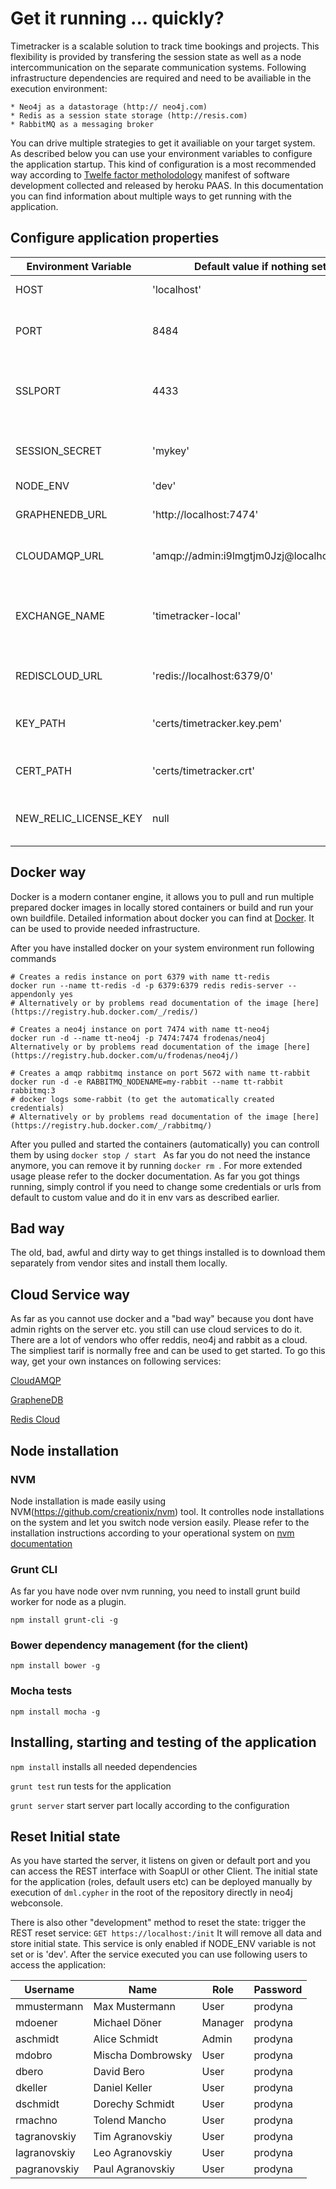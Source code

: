 # Get it running ... quickly?

Timetracker is a scalable solution to track time bookings and projects. This flexibility is provided by transfering the session state as well as a node intercommunication on the separate communication systems.
Following infrastructure dependencies are required and need to be availiable in the execution environment:

    * Neo4j as a datastorage (http:// neo4j.com)
    * Redis as a session state storage (http://resis.com)
    * RabbitMQ as a messaging broker

You can drive multiple strategies to get it availiable on your target system. As described below you can use your environment variables to configure the application startup.
This kind of configuration is a most recommended way according to [Twelfe factor metholodology](12factor.net) manifest of software development collected and released by heroku PAAS. 
In this documentation you can find information about multiple ways to get running with the application.


## Configure application properties

Environment Variable  | Default value if nothing set | Description
------------- | ------------- | -------------
HOST  | 'localhost' | host to bind to
PORT  | 8484 | Port for the http webserver to listen for
SSLPORT | 4433 | Port to be used by ssl connection or false if no ssl needed
SESSION_SECRET | 'mykey' | Secret string to encrypt cookies
NODE_ENV | 'dev' | Environment
GRAPHENEDB_URL| 'http://localhost:7474' | URL to the neo4j instance
CLOUDAMQP_URL| 'amqp://admin:i9lmgtjm0Jzj@localhost:5672' | URL to the amqp instance
EXCHANGE_NAME | 'timetracker-local' | Name of exchange to be used for event population in the cloud
REDISCLOUD_URL | 'redis://localhost:6379/0' | URL to the redis instance
KEY_PATH | 'certs/timetracker.key.pem' | Path to the key certificate key
CERT_PATH| 'certs/timetracker.crt' | Path to the certificate for ssl
NEW_RELIC_LICENSE_KEY | null | key to use for new relic application monitoring

## Docker way
Docker is a modern contaner engine, it allows you to pull and run multiple prepared docker images in locally stored containers or build and run your own buildfile.
Detailed information about docker you can find at [Docker](http://docker.io). It can be used to provide needed infrastructure.

After you have installed docker on your system environment run following commands
    
    # Creates a redis instance on port 6379 with name tt-redis
    docker run --name tt-redis -d -p 6379:6379 redis redis-server --appendonly yes
    # Alternatively or by problems read documentation of the image [here](https://registry.hub.docker.com/_/redis/)
    
    # Creates a neo4j instance on port 7474 with name tt-neo4j
    docker run -d --name tt-neo4j -p 7474:7474 frodenas/neo4j
    Alternatively or by problems read documentation of the image [here](https://registry.hub.docker.com/u/frodenas/neo4j/)
        
    # Creates a amqp rabbitmq instance on port 5672 with name tt-rabbit
    docker run -d -e RABBITMQ_NODENAME=my-rabbit --name tt-rabbit rabbitmq:3
    # docker logs some-rabbit (to get the automatically created credentials)
    # Alternatively or by problems read documentation of the image [here](https://registry.hub.docker.com/_/rabbitmq/)

After you pulled and started the containers (automatically) you can controll them by using <code>docker stop / start <container name></code>
As far you do not need the instance anymore, you can remove it by running <code>docker rm <container name></code>. For more extended usage please refer to the docker documentation.
As far you got things running, simply control if you need to change some credentials or urls from default to custom value and do it in env vars as described earlier.

## Bad way
The old, bad, awful and dirty way to get things installed is to download them separately from vendor sites and install them locally.

## Cloud Service way
As far as you cannot use docker and a "bad way" because you dont have admin rights on the server etc. you still can use cloud services to
do it. There are a lot of vendors who offer reddis, neo4j and rabbit as a cloud. The simpliest tarif is normally free and can be used to get started.
To go this way, get your own instances on following services:

[CloudAMQP](https://cloudamqp.com)

[GrapheneDB](https://graphinedb.com)

[Redis Cloud](https://rediscloud.....)

## Node installation

### NVM

Node installation is made easily using NVM(https://github.com/creationix/nvm) tool. It controlles node installations on the system and let you switch node version easily.
Please refer to the installation instructions according to your operational system on [nvm documentation](https://github.com/creationix/nvm)

### Grunt CLI

As far you have node over nvm running, you need to install grunt build worker for node as a plugin.

<code>npm install grunt-cli -g </code>

### Bower dependency management (for the client)

<code>npm install bower -g </code>

### Mocha tests

<code>npm install mocha -g </code>

## Installing, starting and testing of the application

<code>npm install</code> installs all needed dependencies

<code>grunt test</code> run tests for the application

<code>grunt server</code> start server part locally according to the configuration

## Reset Initial state

As you have started the server, it listens on given or default port and you can access the REST interface with SoapUI or other Client.
The initial state for the application (roles, default users etc) can be deployed manually by execution of <code>dml.cypher</code> in the root of the repository directly in neo4j webconsole.

There is also other "development" method to reset the state: trigger the REST reset service:
<code>GET https://localhost:<port>/init</code>
It will remove all data and store initial state. This service is only enabled if NODE_ENV variable is not set or is 'dev'.
After the service executed you can use following users to access the application:

Username | Name | Role | Password
-------------|-------------|-------------|-------------
mmustermann | Max Mustermann | User | prodyna
mdoener | Michael Döner | Manager | prodyna
aschmidt | Alice Schmidt | Admin | prodyna
mdobro | Mischa Dombrowsky | User | prodyna
dbero | David Bero | User | prodyna
dkeller | Daniel Keller| User | prodyna
dschmidt | Dorechy Schmidt | User | prodyna
rmachno | Tolend Mancho| User | prodyna
tagranovskiy | Tim Agranovskiy| User | prodyna
lagranovskiy | Leo Agranovskiy| User | prodyna
pagranovskiy | Paul Agranovskiy| User | prodyna
